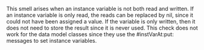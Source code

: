 This smell arises when an instance variable is not both read and written. If an instance variable is only read, the reads can be replaced by nil, since it could not have been assigned a value. If the variable is only written, then it does not need to store the result since it is never used. This check does not work for the data model classes since they use the #instVarAt:put: messages to set instance variables.
